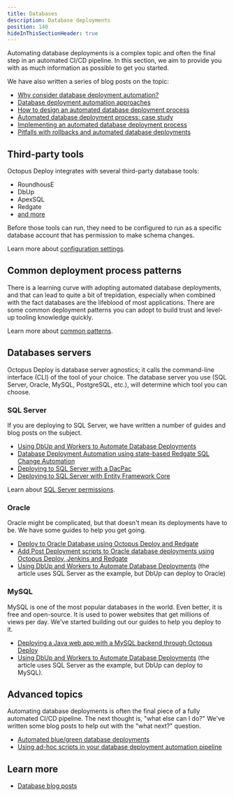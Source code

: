 ```yaml
---
title: Databases
description: Database deployments
position: 140
hideInThisSectionHeader: true
---
```


Automating database deployments is a complex topic and often the final step in an automated CI/CD pipeline. In this section, we aim to provide you with as much information as possible to get you started.  

We have also written a series of blog posts on the topic:

- [Why consider database deployment automation?](https://octopus.com/blog/why-consider-database-deployment-automation)
- [Database deployment automation approaches](https://octopus.com/blog/database-deployment-automation-approaches)
- [How to design an automated database deployment process](https://octopus.com/blog/designing-db-deployment-process)
- [Automated database deployment process: case study](https://octopus.com/blog/use-case-for-designing-db-deployment-process)
- [Implementing an automated database deployment process](https://octopus.com/blog/implementing-db-deployment-process)
- [Pitfalls with rollbacks and automated database deployments](https://octopus.com/blog/database-rollbacks-pitfalls)

## Third-party tools

Octopus Deploy integrates with several third-party database tools:

- RoundhousE
- DbUp
- ApexSQL
- Redgate
- [and more](https://library.octopus.com/listing/database)

Before those tools can run, they need to be configured to run as a specific database account that has permission to make schema changes.

Learn more about [configuration settings](/docs/deployment-examples/database-deployments/configuration/index.md).

## Common deployment process patterns

There is a learning curve with adopting automated database deployments, and that can lead to quite a bit of trepidation, especially when combined with the fact databases are the lifeblood of most applications. There are some common deployment patterns you can adopt to build trust and level-up tooling knowledge quickly.

Learn more about [common patterns](/docs/deployment-examples/database-deployments/common-patterns/index.md).

## Databases servers

Octopus Deploy is database server agnostics; it calls the command-line interface (CLI) of the tool of your choice. The database server you use (SQL Server, Oracle, MySQL, PostgreSQL, etc.), will determine which tool you can choose. 

### SQL Server

If you are deploying to SQL Server, we have written a number of guides and blog posts on the subject.

- [Using DbUp and Workers to Automate Database Deployments](https://octopus.com/blog/dbup-database-deployments)
- [Database Deployment Automation using state-based Redgate SQL Change Automation](https://octopus.com/blog/database-deployment-automation-using-redgate-sql-change-automation)
- [Deploying to SQL Server with a DacPac](https://octopus.com/blog/will-it-deploy-episode-04)
- [Deploying to SQL Server with Entity Framework Core](https://octopus.com/blog/will-it-deploy-episode-03)

Learn about [SQL Server permissions](/docs/deployment-examples/database-deployments/sql-server/index.md).

### Oracle

Oracle might be complicated, but that doesn't mean its deployments have to be.  We have some guides to help you get going.

- [Deploy to Oracle Database using Octopus Deploy and Redgate](https://octopus.com/blog/oracle-database-using-redgate)
- [Add Post Deployment scripts to Oracle database deployments using Octopus Deploy, Jenkins and Redgate](https://octopus.com/blog/oracle-database-using-redgate-part-2)
- [Using DbUp and Workers to Automate Database Deployments](https://octopus.com/blog/dbup-database-deployments) (the article uses SQL Server as the example, but DbUp can deploy to Oracle)

### MySQL

MySQL is one of the most popular databases in the world.  Even better, it is free and open-source.  It is used to power websites that get millions of views per day.  We've started building out our guides to help you deploy to it.

- [Deploying a Java web app with a MySQL backend through Octopus Deploy](https://octopus.com/blog/deploying-java-with-mysql)
- [Using DbUp and Workers to Automate Database Deployments](https://octopus.com/blog/dbup-database-deployments) (the article uses SQL Server as the example, but DbUp can deploy to MySQL).

## Advanced topics

Automating database deployments is often the final piece of a fully automated CI/CD pipeline.  The next thought is, "what else can I do?"  We've written some blog posts to help out with the "what next?" question.

- [Automated blue/green database deployments](https://octopus.com/blog/databases-with-blue-green-deployments)
- [Using ad-hoc scripts in your database deployment automation pipeline](https://octopus.com/blog/database-deployment-automation-adhoc-scripts)

## Learn more 

- [Database blog posts](https://octopus.com/blog/tag/database%20deployments)

